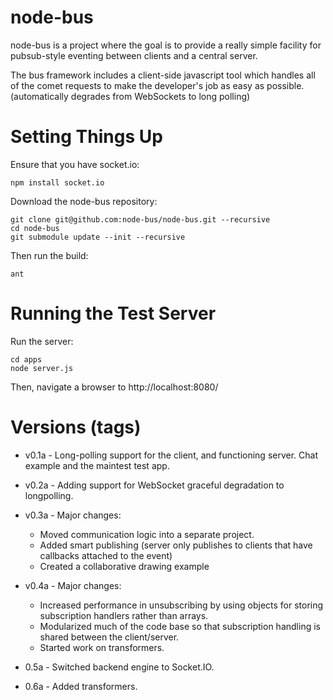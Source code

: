 node-bus
========

node-bus is a project where the goal is to provide a really simple facility
for pubsub-style eventing between clients and a central server.

The bus framework includes a client-side javascript tool which handles all of
the comet requests to make the developer's job as easy as possible.
(automatically degrades from WebSockets to long polling)

Setting Things Up
=================

Ensure that you have socket.io:

    npm install socket.io

Download the node-bus repository:

    git clone git@github.com:node-bus/node-bus.git --recursive
    cd node-bus
    git submodule update --init --recursive

Then run the build:

    ant

Running the Test Server
=======================

Run the server:

    cd apps
    node server.js

Then, navigate a browser to http://localhost:8080/

Versions (tags)
===============

* v0.1a - Long-polling support for the client, and functioning server.  Chat example and the maintest test app.

* v0.2a - Adding support for WebSocket graceful degradation to longpolling.

* v0.3a - Major changes:
  * Moved communication logic into a separate project.
  * Added smart publishing (server only publishes to clients that have
    callbacks attached to the event)
  * Created a collaborative drawing example

* v0.4a - Major changes:
  * Increased performance in unsubscribing by using objects for storing
    subscription handlers rather than arrays.
  * Modularized much of the code base so that subscription handling is shared
    between the client/server.
  * Started work on transformers.

* 0.5a - Switched backend engine to Socket.IO.

* 0.6a - Added transformers.
